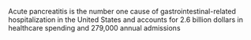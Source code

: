 Acute pancreatitis is the number one cause of gastrointestinal-related hospitalization in the United States and accounts for 2.6 billion dollars in healthcare spending and 279,000 annual admissions